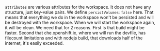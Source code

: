 `attributes` are various attributes for the workspace. It does not have any structure, just key-value pairs.
We define `persistVolumes:false` here. That means that everything we do in the workspace won't be persisted and will be destroyed with the workspace. When we will start the workspace again, it will be clean. We need that for 2 reasons. First is that build might be faster. Second that che.openshift.io, where we will run the devfile, has filecount limitations and with nodejs build, that downloads half of the internet, it's easily exceeded.
